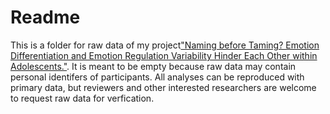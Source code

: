 # Readme 

This is a folder for raw data of my project["Naming before Taming? Emotion Differentiation and Emotion Regulation Variability Hinder Each Other within Adolescents."](https://osf.io/cq6n4/). It is meant to be empty because raw data may contain personal identifers of participants. All analyses can be reproduced with primary data, but reviewers and other interested researchers are welcome to request raw data for verfication.